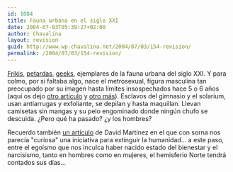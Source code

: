 ```yaml
---
id: 1084
title: Fauna urbana en el siglo XXI
date: 2004-07-03T05:39:27+02:00
author: Chavalina
layout: revision
guid: http://www.wp.chavalina.net/2004/07/03/154-revision/
permalink: /2004/07/03/154-revision/
---
```

<a href="http://pobladores.lycos.es/channels/deportes/Community_chou/area/11" target="_blank">Frikis</a>, <a href="http://pobladores.lycos.es/channels/cine/Hotel_Glamour_/area/11/subarea/21" target="_blank">petardas</a>, <a href="http://www.beigerecords.com/cory/pizza_party/" target="_blank">geeks</a>, ejemplares de la fauna urbana del siglo XXI. Y para colmo, por si faltaba algo, nace el <span class="titulo">metrosexual</span>, figura masculina tan preocupado por su imagen hasta límites insospechados hace 5 o 6 a&ntilde;os (aquí os dejo <a href="http://www.trovadores.org/salvaje/archives/000152.html" target="_blank">otro artículo</a> y <a href="http://www.ecuaderno.com/archives/000296.php" target="_blank">otro más</a>). Esclavos del gimnasio y el solarium, usan antiarrugas y exfoliante, se depilan y hasta maquillan. Llevan camisetas sin mangas y su pelo engominado donde ning&uacute;n chufo se descuida. &iquest;Pero qué ha pasado? &iquest;y los <span class="alguien">hombres</span>? 

Recuerdo también <a href="http://dmnet.bitacoras.com/index.php?id=2637" target="_blank">un artículo</a> de David Martínez en el que con sorna nos parecía "curiosa" una iniciativa para extinguir la humanidad… a este paso, entre el egoísmo que nos inculca haber nacido estado del bienestar y el narcisismo, tanto en hombres como en mujeres, el hemisferio Norte tendrá contados sus días…